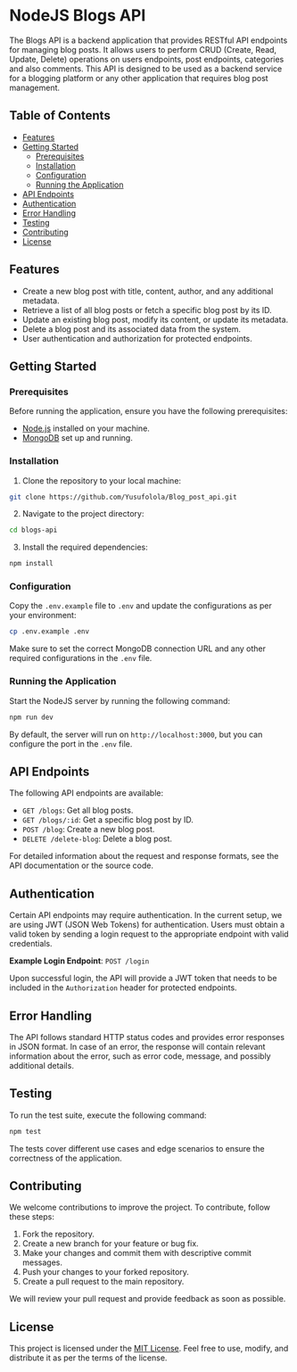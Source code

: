 # NodeJS Blogs API

The Blogs API is a backend application that provides RESTful API endpoints for managing blog posts. It allows users to perform CRUD (Create, Read, Update, Delete) operations on users endpoints, post endpoints, categories and also comments. This API is designed to be used as a backend service for a blogging platform or any other application that requires blog post management.

## Table of Contents

- [Features](#features)
- [Getting Started](#getting-started)
  - [Prerequisites](#prerequisites)
  - [Installation](#installation)
  - [Configuration](#configuration)
  - [Running the Application](#running-the-application)
- [API Endpoints](#api-endpoints)
- [Authentication](#authentication)
- [Error Handling](#error-handling)
- [Testing](#testing)
- [Contributing](#contributing)
- [License](#license)

## Features

- Create a new blog post with title, content, author, and any additional metadata.
- Retrieve a list of all blog posts or fetch a specific blog post by its ID.
- Update an existing blog post, modify its content, or update its metadata.
- Delete a blog post and its associated data from the system.
- User authentication and authorization for protected endpoints.

## Getting Started

### Prerequisites

Before running the application, ensure you have the following prerequisites:

- [Node.js](https://nodejs.org) installed on your machine.
- [MongoDB](https://www.mongodb.com) set up and running.

### Installation

1. Clone the repository to your local machine:

```bash
git clone https://github.com/Yusufolola/Blog_post_api.git
```

2. Navigate to the project directory:

```bash
cd blogs-api
```

3. Install the required dependencies:

```bash
npm install
```

### Configuration

Copy the `.env.example` file to `.env` and update the configurations as per your environment:

```bash
cp .env.example .env
```

Make sure to set the correct MongoDB connection URL and any other required configurations in the `.env` file.

### Running the Application

Start the NodeJS server by running the following command:

```bash
npm run dev
```

By default, the server will run on `http://localhost:3000`, but you can configure the port in the `.env` file.

## API Endpoints

The following API endpoints are available:

- `GET /blogs`: Get all blog posts.
- `GET /blogs/:id`: Get a specific blog post by ID.
- `POST /blog`: Create a new blog post.
- `DELETE /delete-blog`: Delete a blog post.

For detailed information about the request and response formats, see the API documentation or the source code.

## Authentication

Certain API endpoints may require authentication. In the current setup, we are using JWT (JSON Web Tokens) for authentication. Users must obtain a valid token by sending a login request to the appropriate endpoint with valid credentials.

**Example Login Endpoint**: `POST /login`

Upon successful login, the API will provide a JWT token that needs to be included in the `Authorization` header for protected endpoints.

## Error Handling

The API follows standard HTTP status codes and provides error responses in JSON format. In case of an error, the response will contain relevant information about the error, such as error code, message, and possibly additional details.

## Testing

To run the test suite, execute the following command:

```bash
npm test
```

The tests cover different use cases and edge scenarios to ensure the correctness of the application.

## Contributing

We welcome contributions to improve the project. To contribute, follow these steps:

1. Fork the repository.
2. Create a new branch for your feature or bug fix.
3. Make your changes and commit them with descriptive commit messages.
4. Push your changes to your forked repository.
5. Create a pull request to the main repository.

We will review your pull request and provide feedback as soon as possible.

## License

This project is licensed under the [MIT License](LICENSE). Feel free to use, modify, and distribute it as per the terms of the license.
